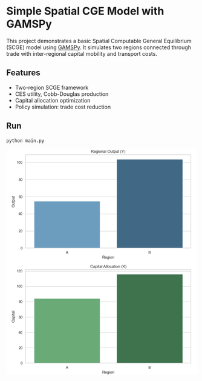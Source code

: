 # Simple Spatial CGE Model with GAMSPy

This project demonstrates a basic Spatial Computable General Equilibrium (SCGE) model using [GAMSPy](https://gamspy.readthedocs.io/). It simulates two regions connected through trade with inter-regional capital mobility and transport costs.

## Features
- Two-region SCGE framework
- CES utility, Cobb-Douglas production
- Capital allocation optimization
- Policy simulation: trade cost reduction

## Run
```bash
python main.py
```

![Y_K](results/Y_K.png)